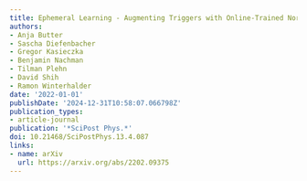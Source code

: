 ```yaml
---
title: Ephemeral Learning - Augmenting Triggers with Online-Trained Normalizing Flows
authors:
- Anja Butter
- Sascha Diefenbacher
- Gregor Kasieczka
- Benjamin Nachman
- Tilman Plehn
- David Shih
- Ramon Winterhalder
date: '2022-01-01'
publishDate: '2024-12-31T10:58:07.066798Z'
publication_types:
- article-journal
publication: '*SciPost Phys.*'
doi: 10.21468/SciPostPhys.13.4.087
links:
- name: arXiv
  url: https://arxiv.org/abs/2202.09375
---
```

